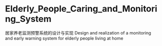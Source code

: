 # Elderly_People_Caring_and_Monitoring_System
居家养老监测预警系统的设计与实现  Design and realization of a monitoring and early warning system for elderly people living at home
